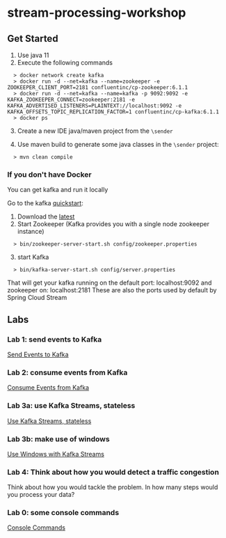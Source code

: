 # stream-processing-workshop

## Get Started
1. Use java 11
2. Execute the following commands
```
  > docker network create kafka
  > docker run -d --net=kafka --name=zookeeper -e ZOOKEEPER_CLIENT_PORT=2181 confluentinc/cp-zookeeper:6.1.1
  > docker run -d --net=kafka --name=kafka -p 9092:9092 -e KAFKA_ZOOKEEPER_CONNECT=zookeeper:2181 -e KAFKA_ADVERTISED_LISTENERS=PLAINTEXT://localhost:9092 -e KAFKA_OFFSETS_TOPIC_REPLICATION_FACTOR=1 confluentinc/cp-kafka:6.1.1
  > docker ps

```

3. Create a new IDE java/maven project from the `\sender`

4. Use maven build to generate some java classes in the `\sender` project:
```
  > mvn clean compile
```

### If you don't have Docker
You can get kafka and run it locally

Go to the kafka [quickstart](https://kafka.apache.org/quickstart):
1. Download the [latest](https://www.apache.org/dyn/closer.cgi?path=/kafka/2.7.0/kafka_2.13-2.7.0.tgz)
2. Start Zookeeper (Kafka provides you with a single node zookeeper instance)
```
  > bin/zookeeper-server-start.sh config/zookeeper.properties
```
3. start Kafka
```
  > bin/kafka-server-start.sh config/server.properties
```

That will get your kafka running on the default port: localhost:9092 and zookeeper on: localhost:2181
These are also the ports used by default by Spring Cloud Stream


## Labs

### Lab 1: send events to Kafka
[Send Events to Kafka](lab1.md)

### Lab 2: consume events from Kafka
[Consume Events from Kafka](lab2.md)

### Lab 3a: use Kafka Streams, stateless
[Use Kafka Streams, stateless](lab3.md)

### Lab 3b: make use of windows
[Use Windows with Kafka Streams](lab4.md)

### Lab 4: Think about how you would detect a traffic congestion
Think about how you would tackle the problem.
In how many steps would you process your data?

### Lab 0: some console commands
[Console Commands](lab0.md)
